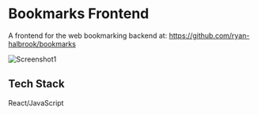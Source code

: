 # Bookmarks Frontend

A frontend for the web bookmarking backend at:
https://github.com/ryan-halbrook/bookmarks

![Screenshot1](https://github.com/ryan-halbrook/bookmarks-react/assets/124092758/438f4b53-82c2-4131-8a4c-3ac4eed8fd11)

## Tech Stack
React/JavaScript
